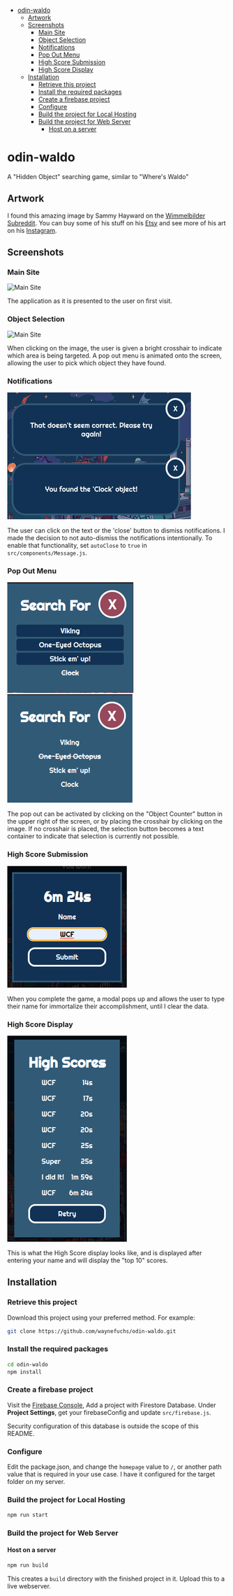 - [odin-waldo](#odin-waldo)
  - [Artwork](#artwork)
  - [Screenshots](#screenshots)
    - [Main Site](#main-site)
    - [Object Selection](#object-selection)
    - [Notifications](#notifications)
    - [Pop Out Menu](#pop-out-menu)
    - [High Score Submission](#high-score-submission)
    - [High Score Display](#high-score-display)
  - [Installation](#installation)
    - [Retrieve this project](#retrieve-this-project)
    - [Install the required packages](#install-the-required-packages)
    - [Create a firebase project](#create-a-firebase-project)
    - [Configure](#configure)
    - [Build the project for Local Hosting](#build-the-project-for-local-hosting)
    - [Build the project for Web Server](#build-the-project-for-web-server)
      - [Host on a server](#host-on-a-server)

# odin-waldo

A "Hidden Object" searching game, similar to "Where's Waldo"

## Artwork

I found this amazing image by Sammy Hayward on the [Wimmelbilder Subreddit](https://www.reddit.com/r/wimmelbilder/comments/12n75ye/midnight_metropolis_digital_by_me/). You can buy some of his stuff on his [Etsy](https://www.etsy.com/shop/SRHillustration) and see more of his art on his [Instagram](https://www.instagram.com/srh_illustration/).

## Screenshots

### Main Site

![Main Site](.project/screenshot_00.png)

The application as it is presented to the user on first visit.

### Object Selection

![Main Site](.project/screenshot_01.png)

When clicking on the image, the user is given a bright crosshair to indicate which area is being targeted. A pop out menu is animated onto the screen, allowing the user to pick which object they have found.

### Notifications

![Main Site](.project/screenshot_02.png)

The user can click on the text or the 'close' button to dismiss notifications. I made the decision to not auto-dismiss the notifications intentionally. To enable that functionality, set `autoClose` to `true` in `src/components/Message.js`.

### Pop Out Menu

![Main Site](.project/screenshot_03.png)
![Main Site](.project/screenshot_04.png)

The pop out can be activated by clicking on the "Object Counter" button in the upper right of the screen, or by placing the crosshair by clicking on the image. If no crosshair is placed, the selection button becomes a text container to indicate that selection is currently not possible.

### High Score Submission

![Main Site](.project/screenshot_05.png)

When you complete the game, a modal pops up and allows the user to type their name for immortalize their accomplishment, until I clear the data.

### High Score Display

![Main Site](.project/screenshot_06.png)

This is what the High Score display looks like, and is displayed after entering your name and will display the "top 10" scores.

## Installation

### Retrieve this project

Download this project using your preferred method. For example:

```bash
git clone https://github.com/waynefuchs/odin-waldo.git
```

### Install the required packages

```bash
cd odin-waldo
npm install
```

### Create a firebase project

Visit the [Firebase Console](https://console.firebase.google.com/), Add a project with Firestore Database. Under **Project Settings**, get your firebaseConfig and update `src/firebase.js`.

Security configuration of this database is outside the scope of this README.

### Configure

Edit the package.json, and change the `homepage` value to `/`, or another path value that is required in your use case. I have it configured for the target folder on my server.

### Build the project for Local Hosting

```bash
npm run start
```

### Build the project for Web Server

#### Host on a server

```bash
npm run build
```

This creates a `build` directory with the finished project in it. Upload this to a live webserver.
